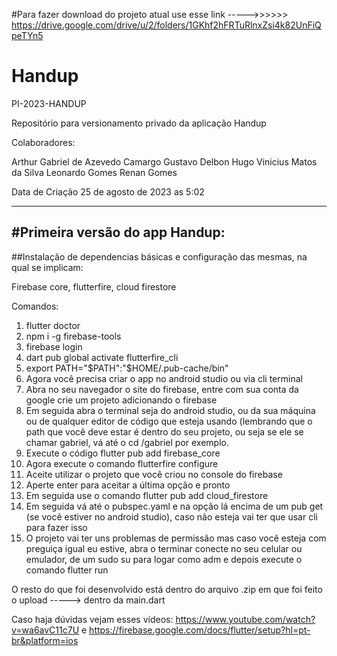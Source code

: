 #Para fazer download do projeto atual use esse link ----->>>>>> https://drive.google.com/drive/u/2/folders/1GKhf2hFRTuRlnxZsi4k82UnFiQpeTYn5

# Handup
PI-2023-HANDUP

Repositório para versionamento privado da aplicação Handup

Colaboradores: 

Arthur
Gabriel de Azevedo Camargo
Gustavo Delbon
Hugo Vinicius Matos da Silva
Leonardo Gomes
Renan Gomes

Data de Criação 25 de agosto de 2023 as 5:02

----
#Primeira versão do app Handup:
----

##Instalação de dependencias básicas e configuração das mesmas, na qual se implicam:

Firebase core,
flutterfire,
cloud firestore

Comandos:

1) flutter doctor
2) npm i -g firebase-tools
3) firebase login
4) dart pub global activate flutterfire_cli
5) export PATH="$PATH":"$HOME/.pub-cache/bin"
6) Agora você precisa criar o app no android studio ou via cli terminal
7) Abra no seu navegador o site do firebase, entre com sua conta da google crie um projeto adicionando o firebase
9) Em seguida abra o terminal seja do android studio, ou da sua máquina ou de qualquer editor de código que esteja usando (lembrando que o path que você deve estar é dentro do seu projeto, ou seja se ele se chamar gabriel, vá até o cd /gabriel por exemplo.
10) Execute o código flutter pub add firebase_core
11) Agora execute o comando flutterfire configure
12) Aceite utilizar o projeto que você criou no console do firebase
13) Aperte enter para aceitar a última opção e pronto
14) Em seguida use o comando flutter pub add cloud_firestore
15) Em seguida vá até o pubspec.yaml e na opção lá encima de um pub get (se você estiver no android studio), caso não esteja vai ter que usar cli para fazer isso
16) O projeto vai ter uns problemas de permissão mas caso você esteja com preguiça igual eu estive, abra o terminar conecte no seu celular ou emulador, de um sudo su para logar como adm e depois execute o comando flutter run

O resto do que foi desenvolvido está dentro do arquivo .zip em que foi feito o upload -----> dentro da main.dart

Caso haja dúvidas vejam esses vídeos: https://www.youtube.com/watch?v=wa6avC11c7U e https://firebase.google.com/docs/flutter/setup?hl=pt-br&platform=ios
